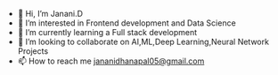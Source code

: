 - 👋 Hi, I’m Janani.D
- 👀 I’m interested in Frontend development and Data Science
- 🌱 I’m currently learning a Full stack development 
- 💞️ I’m looking to collaborate on AI,ML,Deep Learning,Neural Network Projects
- 📫 How to reach me jananidhanapal05@gmail.com


<!---
jananid23/jananid23 is a ✨ special ✨ repository because its `README.md` (this file) appears on your GitHub profile.
You can click the Preview link to take a look at your changes.
--->
